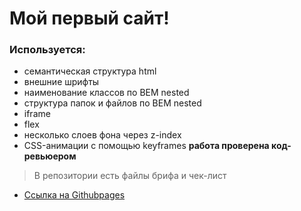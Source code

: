 # Мой первый сайт! 

### Используется:
* семантическая структура html
* внешние шрифты
* наименование классов по BEM nested
* структура папок и файлов по BEM nested
* iframe
* flex
* несколько слоев фона через z-index
* CSS-анимации с помощью keyframes
**работа проверена код-ревьюером**

> В репозитории есть файлы брифа и чек-лист

* [Ссылка на Githubpages](https://oleg-kuzmin.github.io/how-to-learn/)
